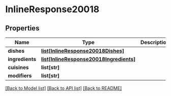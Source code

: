# InlineResponse20018

## Properties
Name | Type | Description | Notes
------------ | ------------- | ------------- | -------------
**dishes** | [**list[InlineResponse20018Dishes]**](InlineResponse20018Dishes.md) |  | 
**ingredients** | [**list[InlineResponse20018Ingredients]**](InlineResponse20018Ingredients.md) |  | 
**cuisines** | **list[str]** |  | 
**modifiers** | **list[str]** |  | 

[[Back to Model list]](../README.md#documentation-for-models) [[Back to API list]](../README.md#documentation-for-api-endpoints) [[Back to README]](../README.md)


